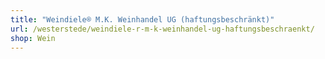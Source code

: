 ```yaml
---
title: "Weindiele® M.K. Weinhandel UG (haftungsbeschränkt)"
url: /westerstede/weindiele-r-m-k-weinhandel-ug-haftungsbeschraenkt/
shop: Wein
---
```

